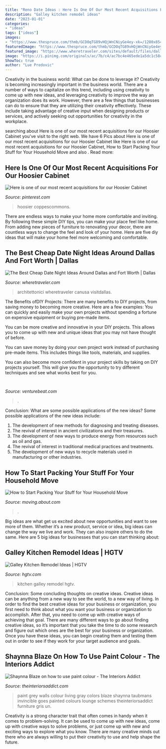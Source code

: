 ```yaml
---
title: "Reno Date Ideas : Here Is One Of Our Most Recent Acquisitions For Our Hoosier Cabinet"
description: "Galley kitchen remodel ideas"
date: "2023-01-01"
categories:
- "ideas"
tags: ["ideas"]
images:
- "https://www.thespruce.com/thmb/GCDOqTG89vHQjWnCNiyGe4ey-xk=/1280x854/filters:fill(auto,1)/moving-resized-56a67e1d5f9b58b7d0e33c33.jpg"
featuredImage: "https://www.thespruce.com/thmb/GCDOqTG89vHQjWnCNiyGe4ey-xk=/1280x854/filters:fill(auto,1)/moving-resized-56a67e1d5f9b58b7d0e33c33.jpg"
featured_image: "https://www.wheretraveler.com/sites/default/files/dallas_whiterocklake_creditdcvb_3.jpg"
image: "https://i.pinimg.com/originals/ac/7b/c4/ac7bc4e465ede1a5dc1c58c37fa746c9.jpg"
ShowToc: true
author: "Lue Predovic"
---
```



Creativity in the business world: What can be done to leverage it?
Creativity is becoming increasingly important in the business world. There are a number of ways to capitalize on this trend, including using creativity to come up with new ideas, and leveraging creativity to improve the way an organization does its work. However, there are a few things that businesses can do to ensure that they are utilizing their creativity effectively. These include taking advantage of creative input when designing products or services, and actively seeking out opportunities for creativity in the workplace.

	

		
searching about Here is one of our most recent acquisitions for our Hoosier Cabinet you've visit to the right web. We have 6 Pics about Here is one of our most recent acquisitions for our Hoosier Cabinet like Here is one of our most recent acquisitions for our Hoosier Cabinet, How to Start Packing Your Stuff for Your Household Move and also . Read more:
		
    
## Here Is One Of Our Most Recent Acquisitions For Our Hoosier Cabinet

<img loading=lazy src="https://i.pinimg.com/originals/ac/7b/c4/ac7bc4e465ede1a5dc1c58c37fa746c9.jpg" onerror="this.onerror=null;this.src='https://tse1.mm.bing.net/th?id=OIP.XVXRuu2orYbNjfLJueBstAHaJ4&amp;pid=15.1';" alt="Here is one of our most recent acquisitions for our Hoosier Cabinet">

_Source: pinterest.com_

>hoosier coppescommons. 

	

There are endless ways to make your home more comfortable and inviting. By following these simple DIY tips, you can make your place feel like home. From adding new pieces of furniture to renovating your decor, there are countless ways to change the feel and look of your home. Here are five diy ideas that will make your home feel more welcoming and comfortable.

    
## The Best Cheap Date Night Ideas Around Dallas And Fort Worth | Dallas

<img loading=lazy src="https://www.wheretraveler.com/sites/default/files/dallas_whiterocklake_creditdcvb_3.jpg" onerror="this.onerror=null;this.src='https://tse2.mm.bing.net/th?id=OIP.eD5PaJcD0CA38MQOzWr9IAHaE8&amp;pid=15.1';" alt="The Best Cheap Date Night Ideas Around Dallas and Fort Worth | Dallas">

_Source: wheretraveler.com_

>architettonici wheretraveler canusa visitdallas. 

	

The Benefits ofDIY Projects:
There are many benefits to DIY projects, from saving money to becoming more creative. Here are a few examples: 
You can quickly and easily make your own projects without spending a fortune on expensive equipment or buying pre-made items. 

You can be more creative and innovative in your DIY projects. This allows you to come up with new and unique ideas that you may not have thought of before. 

You can save money by doing your own project work instead of purchasing pre-made items. This includes things like tools, materials, and supplies. 

You can also become more confident in your project skills by taking on DIY projects yourself. This will give you the opportunity to try different techniques and see what works best for you.

    
## 

<img loading=lazy src="https://venturebeat.com/wp-content/uploads/2019/06/shopify-3d-models.jpg" onerror="this.onerror=null;this.src='https://tse4.mm.bing.net/th?id=OIP.TT16MF0Uq6X0jOCyCSpPPwHaEo&amp;pid=15.1';" alt="">

_Source: venturebeat.com_

>. 

	

Conclusion: What are some possible applications of the new ideas?
Some possible applications of the new ideas include:
1. The development of new methods for diagnosing and treating diseases. 
2. The revival of interest in ancient civilizations and their treasures. 
3. The development of new ways to produce energy from resources such as oil and gas. 
4. The revival of interest in traditional medical practices and treatments. 
5. The development of new ways to recycle materials used in manufacturing or other industries.

    
## How To Start Packing Your Stuff For Your Household Move

<img loading=lazy src="https://www.thespruce.com/thmb/GCDOqTG89vHQjWnCNiyGe4ey-xk=/1280x854/filters:fill(auto,1)/moving-resized-56a67e1d5f9b58b7d0e33c33.jpg" onerror="this.onerror=null;this.src='https://tse3.mm.bing.net/th?id=OIP.5jpakUp_EnH-VM49tvBl7AHaE8&amp;pid=15.1';" alt="How to Start Packing Your Stuff for Your Household Move">

_Source: moving.about.com_

>. 

	

Big ideas are what get us excited about new opportunities and want to see more of them. Whether it’s a new product, service or idea, big ideas can change the way we live and work. They can also inspire others to do the same. Here are 5 big ideas for businesses that you can start thinking about: 

    
## Galley Kitchen Remodel Ideas | HGTV

<img loading=lazy src="https://hgtvhome.sndimg.com/content/dam/images/hgrm/fullset/2011/7/15/2/SP0202_RX-islas-erica-blue_s4x3.jpg.rend.hgtvcom.966.725.suffix/1405465523800.jpeg" onerror="this.onerror=null;this.src='https://tse3.mm.bing.net/th?id=OIP.s3gfPsmPf153w1csrII1UQHaFj&amp;pid=15.1';" alt="Galley Kitchen Remodel Ideas | HGTV">

_Source: hgtv.com_

>kitchen galley remodel hgtv. 

	

Conclusion: Some concluding thoughts on creative ideas.
Creative ideas can be anything from a new way to see the world, to a new way of living. In order to find the best creative ideas for your business or organization, you first need to think about what you want your business or organization to accomplish. After that, you need to come up with creative ways of achieving that goal. There are many different ways to go about finding creative ideas, so it’s important that you take the time to do some research and figure out which ones are the best for your business or organization. Once you have these ideas, you can begin creating them and testing them out in order to see if they work for your target audience and goals.

    
## Shaynna Blaze On How To Use Paint Colour - The Interiors Addict

<img loading=lazy src="http://files.theinteriorsaddict.com/uploads/2012/05/1LoungeArea2-Invincible.jpg" onerror="this.onerror=null;this.src='https://tse3.mm.bing.net/th?id=OIP.BERejopbThiXNUlII0RQWgHaE7&amp;pid=15.1';" alt="Shaynna Blaze on how to use paint colour - The Interiors Addict">

_Source: theinteriorsaddict.com_

>paint grey walls colour living gray colors blaze shaynna taubmans invincible goes painted colours lounge schemes theinteriorsaddict furniture gris un. 

	

Creativity is a strong character trait that often comes in handy when it comes to problem-solving. It can be used to come up with new ideas, come up with creative ways to solve problems, or just come up with new and exciting ways to explore what you know. There are many creative minds out there who are always willing to put their creativity to use and help shape the future.

